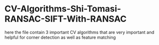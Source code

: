 # CV-Algorithms-Shi-Tomasi-RANSAC-SIFT-With-RANSAC
here the file contain 3 important CV algorithms that are very important and helpful for corner detection as well as feature matching
